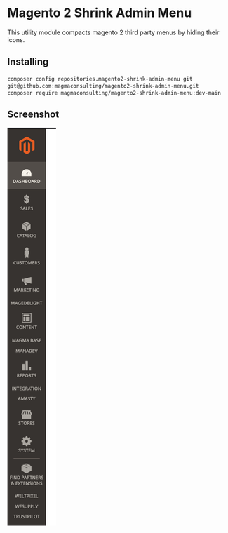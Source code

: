 # Magento 2 Shrink Admin Menu

This utility module compacts magento 2 third party menus by hiding their icons. 

## Installing

```
composer config repositories.magento2-shrink-admin-menu git  git@github.com:magmaconsulting/magento2-shrink-admin-menu.git
composer require magmaconsulting/magento2-shrink-admin-menu:dev-main
```

## Screenshot

![Magento admin menu](doc/shrink-admin-menu-1.png)
